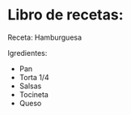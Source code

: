 # Libro de recetas:

Receta: Hamburguesa

Igredientes:
- Pan
- Torta 1/4
- Salsas
- Tocineta
- Queso
